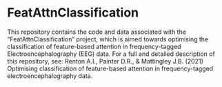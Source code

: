 # FeatAttnClassification
This repository contains the code and data associated with the “FeatAttnClassification” project, which is aimed towards optimising the classification of feature-based attention in frequency-tagged Electroencephalography (EEG) data. For a full and detailed description of this repository, see:  Renton A.I., Painter D.R., &amp; Mattingley J.B. (2021) Optimising classification of feature-based attention in frequency-tagged electroencephalography data.
